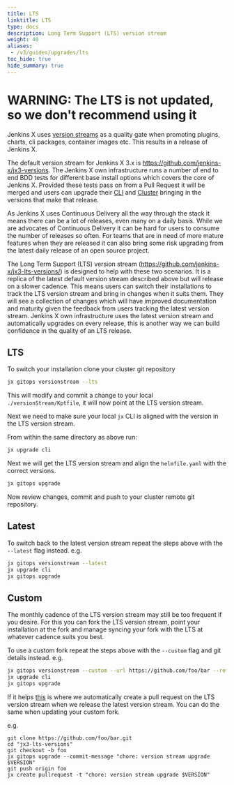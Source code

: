 ```yaml
---
title: LTS
linktitle: LTS
type: docs
description: Long Term Support (LTS) version stream
weight: 40
aliases:
 - /v3/guides/upgrades/lts
toc_hide: true
hide_summary: true
---
```

 
<div class="alert alert-warning" role="alert">
  <h1>WARNING: The LTS is not updated, so we don't recommend using it</h1>
</div>

Jenkins X uses [version streams](/about/concepts/version-stream/) as a quality gate when promoting plugins, charts, cli packages, container images etc.  This results in a release of Jenkins X.
 
The default version stream for Jenkins X 3.x is https://github.com/jenkins-x/jx3-versions.  The Jenkins X own infrastructure runs a number of end to end BDD tests for different base install options which covers the core of Jenkins X.  Provided these tests pass on from a Pull Request it will be merged and users can upgrade their [CLI](/v3/guides/upgrades/cli) and [Cluster](/v3/guides/upgrades/cluster) bringing in the versions that make that release. 
 
As Jenkins X uses Continuous Delivery all the way through the stack it means there can be a lot of releases, even many on a daily basis.  While we are advocates of Continuous Delivery it can be hard for users to consume the number of releases so often.  For teams that are in need of more mature features when they are released it can also bring some risk upgrading from the latest daily release of an open source project.
 
The Long Term Support (LTS) version stream (https://github.com/jenkins-x/jx3-lts-versions/) is designed to help with these two scenarios.  It is a replica of the latest default version stream described above but will release on a slower cadence.  This means users can switch their installations to track the LTS version stream and bring in changes when it suits them.  They will see a collection of changes which will have improved documentation and maturity given the feedback from users tracking the latest version stream.  Jenkins X own infrastructure uses the latest version stream and automatically upgrades on every release, this is another way we can build confidence in the quality of an LTS release.
 
## LTS
 
To switch your installation clone your cluster git repository
 
```bash
jx gitops versionstream --lts
```
This will modify and commit a change to your local `./versionStream/Kptfile`, it will now point at the LTS version stream.
 
Next we need to make sure your local `jx` CLI is aligned with the version in the LTS version stream.
 
From within the same directory as above run:
```bash
jx upgrade cli
```
 
Next we will get the LTS version stream and align the `helmfile.yaml` with the correct versions.
```bash
jx gitops upgrade
```
 
Now review changes, commit and push to your cluster remote git repository.
 
## Latest
 
To switch back to the latest version stream repeat the steps above with the `--latest` flag instead.
e.g.
```bash
jx gitops versionstream --latest
jx upgrade cli
jx gitops upgrade
```
 
## Custom
 
The monthly cadence of the LTS version stream may still be too frequent if you desire.  For this you can fork the LTS version stream, point your installation at the fork and manage syncing your fork with the LTS at whatever cadence suits you best.
 
To use a custom fork repeat the steps above with the `--custom` flag and git details instead.
e.g.
```bash
jx gitops versionstream --custom --url https://github.com/foo/bar --ref master --directory versionStream
jx upgrade cli
jx gitops upgrade
```
 
If it helps [this](https://github.com/jenkins-x/jx3-versions/blob/a82a00258e293d7457d6da15d7037363cfd3841d/.lighthouse/jenkins-x/release/promote-vs.sh#L53-L58) is where we automatically create a pull request on the LTS version stream when we release the latest version stream.  You can do the same when updating your custom fork.
 
e.g.
```
git clone https://github.com/foo/bar.git
cd "jx3-lts-versions"
git checkout -b foo
jx gitops upgrade --commit-message "chore: version stream upgrade $VERSION"
git push origin foo
jx create pullrequest -t "chore: version stream upgrade $VERSION"
```